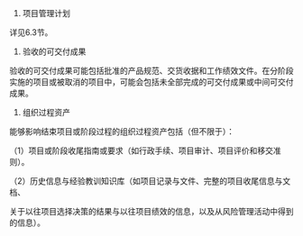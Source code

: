 
1. 项目管理计划

详见6.3节。

1. 验收的可交付成果

验收的可交付成果可能包括批准的产品规范、交货收据和工作绩效文件。在分阶段实施的项目或被取消的项目中，可能会包括未全部完成的可交付成果或中间可交付成果。

1. 组织过程资产

能够影响结束项目或阶段过程的组织过程资产包括（但不限于）：

（1）项目或阶段收尾指南或要求（如行政手续、项目审计、项目评价和移交准则）。

（2）历史信息与经验教训知识库（如项目记录与文件、完整的项目收尾信息与文档、

关于以往项目选择决策的结果与以往项目绩效的信息，以及从风险管理活动中得到的信息）。
